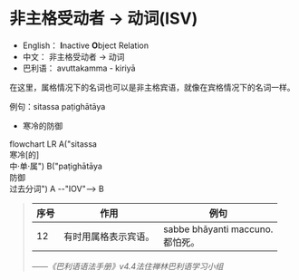 # 非主格受动者 → 动词(ISV)
* English： **I**nactive **O**bject Relation
* 中文： 非主格受动者 → 动词
* 巴利语： avuttakamma - kiriyā

在这里，属格情况下的名词也可以是非主格宾语，就像在宾格情况下的名词一样。

例句：sitassa paṭighātāya
- 寒冷的防御

<div class="mermaid">
flowchart LR
A("sitassa<br>寒冷[的]<br>中·单·属")
B("paṭighātāya<br>防御<br>过去分词")
A --"IOV"--> B
</div>

>|序号|作用|例句|
>|-|-|-|
>|12|有时用属格表示宾语。|sabbe bhāyanti maccuno.<br>都怕死。|
>
>*——《巴利语语法手册》v4.4法住禅林巴利语学习小组*